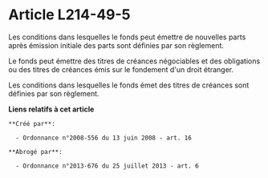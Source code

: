 # Article L214-49-5

Les conditions dans lesquelles le fonds peut émettre de nouvelles parts après émission initiale des parts sont définies par
son règlement. 

Le fonds peut émettre des titres de créances négociables et des obligations ou des titres de créances émis sur le fondement
d'un droit étranger. 

Les conditions dans lesquelles le fonds émet des titres de créances sont définies par son règlement.

**Liens relatifs à cet article**

	**Créé par**:

	  - Ordonnance n°2008-556 du 13 juin 2008 - art. 16

	**Abrogé par**:

	  - Ordonnance n°2013-676 du 25 juillet 2013 - art. 6
